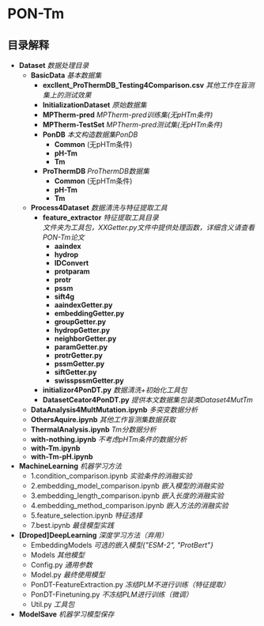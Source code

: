 # PON-Tm
## 目录解释

- **Dataset** *数据处理目录*  
  - **BasicData**   *基本数据集*  
    - **excllent_ProThermDB_Testing4Comparison.csv** *其他工作在盲测集上的测试效果*  
    - **InitializationDataset**   *原始数据集*  
    - **MPTherm-pred**    *MPTherm-pred训练集(无pHTm条件)*  
    - **MPTherm-TestSet** *MPTherm-pred测试集(无pHTm条件)*  
    - **PonDB**   *本文构造数据集PonDB*  
      - **Common** (无pHTm条件)  
      - **pH-Tm**  
      - **Tm**  
    - **ProThermDB**  *ProThermDB数据集*  
      - **Common** (无pHTm条件)  
      - **pH-Tm**  
      - **Tm**  
  - **Process4Dataset**  *数据清洗与特征提取工具*  
    - **feature_extractor**  *特征提取工具目录*  <br> *文件夹为工具包，XXGetter.py文件中提供处理函数，详细含义请查看PON-Tm论文*
      - **aaindex**
      - **hydrop**
      - **IDConvert**
      - **protparam**
      - **protr**
      - **pssm**
      - **sift4g**
      - **aaindexGetter.py**
      - **embeddingGetter.py**
      - **groupGetter.py**
      - **hydropGetter.py**
      - **neighborGetter.py**
      - **paramGetter.py**
      - **protrGetter.py**
      - **pssmGetter.py**
      - **siftGetter.py**
      - **swisspssmGetter.py**
    - **initializor4PonDT.py**  *数据清洗+初始化工具包*
    - **DatasetCeator4PonDT.py**  *提供本文数据集包装类Dataset4MutTm*
  - **DataAnalysis4MultMutation.ipynb**  *多突变数据分析*
  - **OthersAquire.ipynb**  *其他工作盲测集数据获取*
  - **ThermalAnalysis.ipynb** *Tm分数据分析*
  - **with-nothing.ipynb** *不考虑pHTm条件的数据分析*
  - **with-Tm.ipynb**
  - **with-Tm-pH.ipynb**
- **MachineLearning**  *机器学习方法*
  - 1.condition_comparison.ipynb  _实验条件的消融实验_
  - 2.embedding_model_comparison.ipynb _嵌入模型的消融实验_
  - 3.embedding_length_comparison.ipynb _嵌入长度的消融实验_
  - 4.embedding_method_comparison.ipynb _嵌入方法的消融实验_
  - 5.feature_selection.ipynb _特征选择_
  - 7.best.ipynb _最佳模型实践_
- **[Droped]DeepLearning** *深度学习方法（弃用）*
  - EmbeddingModels _可选的嵌入模型{"ESM-2", "ProtBert"}_
  - Models _其他模型_
  - Config.py _通用参数_
  - Model.py _最终使用模型_
  - PonDT-FeatureExtraction.py _冻结PLM不进行训练（特征提取）_
  - PonDT-Finetuning.py _不冻结PLM进行训练（微调）_
  - Util.py _工具包_
- **ModelSave** *机器学习模型保存*
